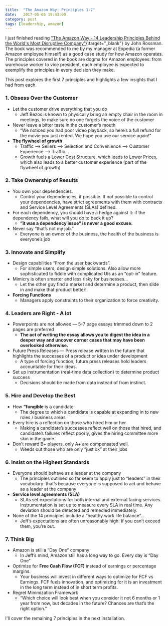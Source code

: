 ```yaml
---
title:  "The Amazon Way: Principles 1-7"
date:   2017-05-06 19:43:00
category: post
tags: [leadership, amazon]
---
```


I just finished reading ["The Amazon Way - 14 Leadership Principles Behind the World's Most Disruptive Company"][amzn]{:target="_blank"} by John Rossman. The book was recommended to me by my manager at Expedia (a former Amazon employee himself) as a good case study for how Amazon operates. The principles covered in the book are dogma for Amazon employees: from warehouse worker to vice president, each employee is expected to exemplify the principles in every decision they make. 

This post explores the first 7 principles and highlights a few insights that I had from each.

### 1. Obsess Over the Customer 
  - Let the customer drive everything that you do
    - Jeff Bezos is known to physically bring an empty chair in the room in meetings, to make sure no one forgets the voice of the customer
  - Never leave a bitter taste in the customer’s mouth
    - “We noticed you had poor video playback, so here’s a full refund for the movie you just rented. We hope you use our service again!”
  - **The flywheel of growth**
    - Traffic —> Sellers —> Selection and Convenience —> Customer Experience —> Traffic…
    - Growth fuels a Lower Cost Structure, which leads to Lower Prices, which also leads to a better customer experience (part of the flywheel of growth)

### 2. Take Ownership of Results
  - You own your dependencies.
    - Control your dependencies, if possible. If not possible to control your dependencies, have strict agreements with them with contracts and Service Level Agreements (SLAs) defined.
  - For each dependency, you should have a hedge against it: if the dependency fails, what will you do to back it up?
    - **“it was a dependency issue” is never a good excuse.**
  - Never say “that’s not my job.”
    - Everyone is an owner of the business, the health of the business is everyone’s job

### 3. Innovate and Simplify
  - Design capabilities “From the user backwards”. 
    -  For simple users, design simple solutions. Also allow more sophisticated to fiddle with complicated UIs as an “opt-in” feature.
  - Mimicry is often smarter and less risky for businesses… 
    - Let the other guy find a market and determine a product, then slide in and make that product better!
  - **Forcing Functions**
    - Managers apply constraints to their organization to force creativity.

### 4. Leaders are Right - A lot
  - Powerpoints are not allowed — 5-7 page essays trimmed down to 2 pages are preferred
    - **The act of writing the essay allows you to digest the idea in a deeper way and uncover corner cases that may have been overlooked otherwise.**
  - Future Press Releases — Press release written in the future that highlights the successes of a product or idea under development
    - A type of forcing function, future press releases hold leaders accountable for their ideas.
  - Set up instrumentation (real-time data collection) to determine product success
    - Decisions should be made from data instead of from instinct.

### 5. Hire and Develop the Best
  - How **“fungible** is a candidate
    - The degree to which a candidate is capable at expanding in to new roles / business areas
  - Every hire is a reflection on those who hired him or her
    - Making a candidate’s successes reflect well on those that hired, and candidate’s failures reflect poorly, gives the hiring committee more skin in the game.
  - Don’t reward B+ players, only A+ are compensated well. 
    - Weeds out those who are only “just ok” at their jobs

### 6. Insist on the Highest Standards 
  - Everyone should behave as a leader at the company
    - The principles outlined so far seem to apply just to “leaders” in their vocabulary: that’s because everyone is supposed to act and behave as a leader at the company
  - **Service level agreements (SLA)**
    - SLAs set expectations for both internal and external facing services. Instrumentation is set up to measure every SLA in real time. Any deviation should be detected and remedied immediately.
  - None of the 14 principles include a “healthy work life balance”...
    - Jeff’s expectations are often unreasonably high. If you can’t exceed them, you’re out.

### 7. Think Big
  - Amazon is still a “Day One” company
    - In Jeff’s mind, Amazon still has a long way to go. Every day is “Day One”
  - Optimize for **Free Cash Flow (FCF)** instead of earnings or percentage margins.
    - Your business will invest in different ways to optimize for FCF vs Earnings. FCF fuels innovation, and optimizing for it is an investment in the long term instead of in short term profits.
  - Regret Minimization Framework
    - “Which choice will look best when you consider it not 6 months or 1 year from now, but decades in the future? Chances are that’s the right option.”

I'll cover the remaining 7 principles in the next installation.

[amzn]: https://www.amazon.com/Amazon-Way-Leadership-Principles-Disruptive/dp/1499296770
